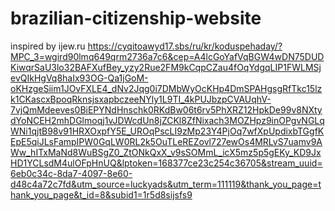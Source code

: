 # brazilian-citizenship-website

inspired by
ijew.ru
https://cyqitoawyd17.sbs/ru/kr/koduspehaday/?MPC_3=wgird90lmq649qrm2736a7c6&cep=A4lcGoYafVqBGW4wDN75DUDKiwqrSaU3lo32BAFXufBey_yzy2Rue2FM9kCqpCZau4fOqYdgqLIP1FWLMSjevQIkHgVq8haIx93OG-Qa1jGoM-oKHzgeSiim1JOvFXLE4_dNv2Jqg0i7DMbWyOcKHp4DmSPAHgsgRfTkc15lzk1CKascxBpoqRknsjsxapbczeeNYly1L9TI_4kPUJbzpCVAUqhV-7vjQmMdeeves0BiEPYNdHnschk0RKdBw06t6rv5PhXRZ12HpkDe99v8NXtydYoNCEH2mhDGlmoqj1vJDWcdUn8jZCKl8ZfNixach3MOZHpz9inOPgvNGLqWNi1qjtB98v91HRXOxpfY5E_UROqPscLI9zMp23Y4PjOq7wfXpUpdixbTGgfKEpE5qiJLsFampIPW0GqLW0RL2k5OuTLeREZovl727ewOs4MRLvS7uamv9AWw_hITxMaNd8WuBSgZ0_ZtONkQxX_v9sSOMmL_icX5mz5p5gEKy_KD9JxHD1YCLsdM4ulOFpHnUQ&lptoken=168377ce23c254c36705&stream_uuid=6eb0c34c-8da7-4097-8e60-d48c4a72c7fd&utm_source=luckyads&utm_term=111119&thank_you_page=thank_you_page&t_id=8&subid1=1r5d8sijsfs9
